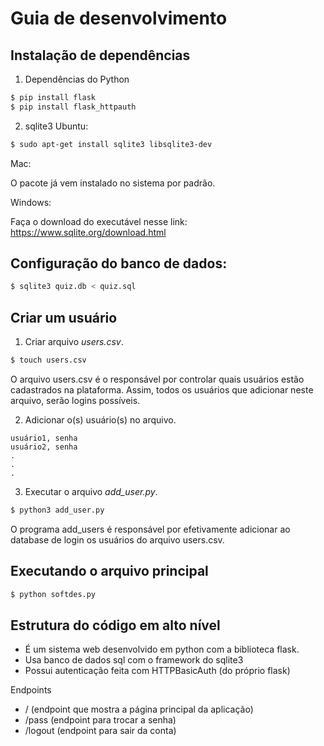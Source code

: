 # Guia de desenvolvimento

## Instalação de dependências

1) Dependências do Python
```bash
$ pip install flask
$ pip install flask_httpauth
```

2) sqlite3
Ubuntu:
```bash
$ sudo apt-get install sqlite3 libsqlite3-dev
```
Mac:

O pacote já vem instalado no sistema por padrão.

Windows:

Faça o download do executável nesse link: https://www.sqlite.org/download.html

## Configuração do banco de dados:

```bash
$ sqlite3 quiz.db < quiz.sql
```

## Criar um usuário

1) Criar arquivo _users.csv_.

```bash
$ touch users.csv
```
O arquivo users.csv é o responsável por controlar quais usuários estão cadastrados
na plataforma. Assim, todos os usuários que adicionar neste arquivo, serão logins
possíveis.

2) Adicionar o(s) usuário(s) no arquivo.

```text
usuário1, senha
usuário2, senha
.
.
.
```

3) Executar o arquivo _add_user.py_.

```bash
$ python3 add_user.py
```
O programa add_users é responsável por efetivamente adicionar ao database de login os usuários
do arquivo users.csv.


## Executando o arquivo principal
```bash
$ python softdes.py
```

## Estrutura do código em alto nível
* É um sistema web desenvolvido em python com a biblioteca flask.
* Usa banco de dados sql com o framework do sqlite3
* Possui autenticação feita com HTTPBasicAuth (do próprio flask)

Endpoints
* / (endpoint que mostra a página principal da aplicação)
* /pass  (endpoint para trocar a senha)
* /logout (endpoint para sair da conta)